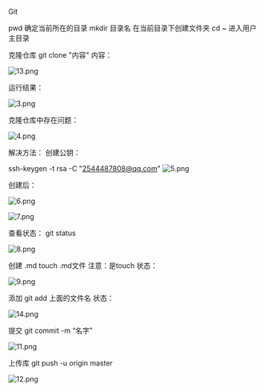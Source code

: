 
Git

pwd   确定当前所在的目录
mkdir 目录名  在当前目录下创建文件夹
cd ~  进入用户主目录

克隆仓库
git clone "内容"
内容：  

![13.png](https://upload-images.jianshu.io/upload_images/14466577-1169d356113c6c19.png?imageMogr2/auto-orient/strip%7CimageView2/2/w/1240)

运行结果：

![3.png](https://upload-images.jianshu.io/upload_images/14466577-86ca0d86bf58d8c8.png?imageMogr2/auto-orient/strip%7CimageView2/2/w/1240)

克隆仓库中存在问题：

![4.png](https://upload-images.jianshu.io/upload_images/14466577-fd8fcda47797323f.png?imageMogr2/auto-orient/strip%7CimageView2/2/w/1240)

解决方法：
创建公钥：

ssh-keygen -t rsa -C "2544487808@qq.com"
![5.png](https://upload-images.jianshu.io/upload_images/14466577-9a2ab5ce51278c01.png?imageMogr2/auto-orient/strip%7CimageView2/2/w/1240)

创建后：

![6.png](https://upload-images.jianshu.io/upload_images/14466577-0f8584a35edae705.png?imageMogr2/auto-orient/strip%7CimageView2/2/w/1240)

![7.png](https://upload-images.jianshu.io/upload_images/14466577-b9badc36b3ee80f5.png?imageMogr2/auto-orient/strip%7CimageView2/2/w/1240)

查看状态：
git status

![8.png](https://upload-images.jianshu.io/upload_images/14466577-95ff786a695b45ae.png?imageMogr2/auto-orient/strip%7CimageView2/2/w/1240)

创建 .md
touch .md文件 注意：是touch
状态：

![9.png](https://upload-images.jianshu.io/upload_images/14466577-bacf7a0e7f2063db.png?imageMogr2/auto-orient/strip%7CimageView2/2/w/1240)

添加
git add 上面的文件名
状态：

![14.png](https://upload-images.jianshu.io/upload_images/14466577-1e21004df448c5f8.png?imageMogr2/auto-orient/strip%7CimageView2/2/w/1240)


提交 
git commit -m “名字”

![11.png](https://upload-images.jianshu.io/upload_images/14466577-5bb789ede59a5b20.png?imageMogr2/auto-orient/strip%7CimageView2/2/w/1240)


上传库
git push -u origin master

![12.png](https://upload-images.jianshu.io/upload_images/14466577-44a3fe4b9d1fcadf.png?imageMogr2/auto-orient/strip%7CimageView2/2/w/1240)


